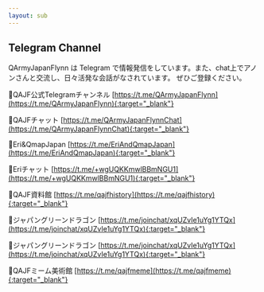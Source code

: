 ```yaml
---
layout: sub
---
```


## Telegram Channel

QArmyJapanFlynn は Telegram で情報発信をしています。また、chat上でアノンさんと交流し、日々活発な会話がなされています。 ぜひご登録ください。




🐸QAJF公式Telegramチャンネル
[https://t.me/QArmyJapanFlynn](https://t.me/QArmyJapanFlynn){:target="_blank"}

🐸QAJFチャット
[https://t.me/QArmyJapanFlynnChat](https://t.me/QArmyJapanFlynnChat){:target="_blank"}

🐸Eri&QmapJapan
[https://t.me/EriAndQmapJapan](https://t.me/EriAndQmapJapan){:target="_blank"}

🐸Eriチャット
[https://t.me/+wgUQKKmwlBBmNGU1](https://t.me/+wgUQKKmwlBBmNGU1){:target="_blank"}

🐸QAJF資料館
[https://t.me/qajfhistory](https://t.me/qajfhistory){:target="_blank"}

🐸ジャパングリーンドラゴン
[https://t.me/joinchat/xqUZvIe1uYg1YTQx](https://t.me/joinchat/xqUZvIe1uYg1YTQx){:target="_blank"}

🐸ジャパングリーンドラゴン
[https://t.me/joinchat/xqUZvIe1uYg1YTQx](https://t.me/joinchat/xqUZvIe1uYg1YTQx){:target="_blank"}

🐸QAJFミーム美術館
[https://t.me/qajfmeme](https://t.me/qajfmeme){:target="_blank"}

